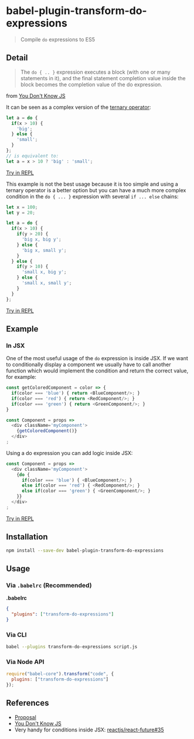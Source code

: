 # babel-plugin-transform-do-expressions

> Compile `do` expressions to ES5

## Detail

> The `do { .. }` expression executes a block (with one or many statements in it), and the final statement completion value inside the block becomes the completion value of the do expression.

from [You Don't Know JS](https://github.com/getify/You-Dont-Know-JS/blob/master/types%20%26%20grammar/ch5.md#statement-completion-values)

It can be seen as a complex version of the [ternary operator](http://mdn.io/ternary):

```js
let a = do {
  if(x > 10) {
    'big';
  } else {
    'small';
  }
};
// is equivalent to:
let a = x > 10 ? 'big' : 'small';
```

[Try in REPL](http://babeljs.io/repl/#?evaluate=true&presets=es2015%2Cstage-0&code=%0Alet%20x%20%3D%20100%3B%0A%0Alet%20a%20%3D%20do%20%7B%0A%20%20if(x%20%3E%2010)%20%7B%0A%20%20%20%20'big'%3B%0A%20%20%7D%20else%20%7B%0A%20%20%20%20'small'%3B%0A%20%20%7D%0A%7D%3B%0A%0Aconsole.log(a)%3B)

This example is not the best usage because it is too simple and using a ternary operator is a better option but you can have a much more complex condition in the `do { ... }` expression with several `if ... else` chains:

```js
let x = 100;
let y = 20;

let a = do {
  if(x > 10) {
    if(y > 20) {
      'big x, big y';
    } else {
      'big x, small y';
    }
  } else {
    if(y > 10) {
      'small x, big y';
    } else {
      'small x, small y';
    }
  }
};
```

[Try in REPL](http://babeljs.io/repl/#?evaluate=true&presets=es2015%2Cstage-0&code=let%20x%20%3D%20100%3B%0Alet%20y%20%3D%2020%3B%0A%0Alet%20a%20%3D%20do%20%7B%0A%20%20if(x%20%3E%2010)%20%7B%0A%20%20%20%20if(y%20%3E%2020)%20%7B%0A%20%20%20%20%20%20'big%20x%2C%20big%20y'%3B%0A%20%20%20%20%7D%20else%20%7B%0A%20%20%20%20%20%20'big%20x%2C%20small%20y'%3B%0A%20%20%20%20%7D%0A%20%20%7D%20else%20%7B%0A%20%20%20%20if(y%20%3E%2010)%20%7B%0A%20%20%20%20%20%20'small%20x%2C%20big%20y'%3B%0A%20%20%20%20%7D%20else%20%7B%0A%20%20%20%20%20%20'small%20x%2C%20small%20y'%3B%0A%20%20%20%20%7D%0A%20%20%7D%0A%7D%3B%0A%0Aconsole.log(a)%3B)

## Example

### In JSX
One of the most useful usage of the `do` expression is inside JSX. If we want to conditionally display a component we usually have to call another function which would implement the condition and return the correct value, for example:

```js
const getColoredComponent = color => {
  if(color === 'blue') { return <BlueComponent/>; }
  if(color === 'red') { return <RedComponent/>; }
  if(color === 'green') { return <GreenComponent/>; }
}

const Component = props =>
  <div className='myComponent'>
    {getColoredComponent()}
  </div>
;
```

Using a do expression you can add logic inside JSX:

```js
const Component = props =>
  <div className='myComponent'>
    {do {
      if(color === 'blue') { <BlueComponent/>; }
      else if(color === 'red') { <RedComponent/>; }
      else if(color === 'green') { <GreenComponent/>; }
    }}
  </div>
;
```

[Try in REPL](http://babeljs.io/repl/#?evaluate=true&presets=es2015%2Creact%2Cstage-0&code=const%20Component%20%3D%20props%20%3D%3E%0A%20%20%3Cdiv%20className%3D'myComponent'%3E%0A%20%20%20%20%7Bdo%20%7B%0A%20%20%20%20%20%20if(color%20%3D%3D%3D%20'blue')%20%7B%20%3CBlueComponent%2F%3E%3B%20%7D%0A%20%20%20%20%20%20if(color%20%3D%3D%3D%20'red')%20%7B%20%3CRedComponent%2F%3E%3B%20%7D%0A%20%20%20%20%20%20if(color%20%3D%3D%3D%20'green')%20%7B%20%3CGreenComponent%2F%3E%3B%20%7D%0A%20%20%20%20%7D%7D%0A%20%20%3C%2Fdiv%3E%0A%3B)

## Installation

```sh
npm install --save-dev babel-plugin-transform-do-expressions
```

## Usage

### Via `.babelrc` (Recommended)

**.babelrc**

```json
{
  "plugins": ["transform-do-expressions"]
}
```

### Via CLI

```sh
babel --plugins transform-do-expressions script.js
```

### Via Node API

```javascript
require("babel-core").transform("code", {
  plugins: ["transform-do-expressions"]
});
```

## References
- [Proposal](http://wiki.ecmascript.org/doku.php?id=strawman:do_expressions)
- [You Don't Know JS](https://github.com/getify/You-Dont-Know-JS/blob/master/types%20%26%20grammar/ch5.md#statement-completion-values)
- Very handy for conditions inside JSX: [reactjs/react-future#35](https://github.com/reactjs/react-future/issues/35#issuecomment-120009203)
